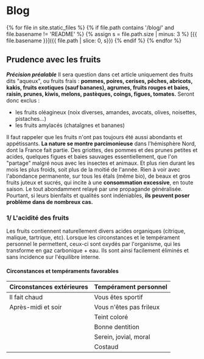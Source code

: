 # Blog

{% for file in site.static_files %}
  {% if file.path contains '/blog/' and file.basename != 'README' %}
    {% assign s = file.path.size | minus: 3 %}
[{{ file.basename }}]({{ file.path | slice: 0, s}})
  {% endif %}
{% endfor %}

## Prudence avec les fruits

***Précision préalable*** 
Il sera question dans cet article uniquement des fruits dits "aqueux", ou fruits frais : 
**pommes, poires, cerises, pêches, abricots, kakis, fruits exotiques (sauf bananes), agrumes, fruits rouges et baies, raisin, prunes, kiwis, melons, pastèques, coings, figues, tomates.**
Seront donc exclus :
* les fruits oléagineux (noix diverses, amandes, avocats, olives, noisettes, pistaches...)
* les fruits amylacés (chataîgnes et bananes)

Il faut rappeler que les fruits n'ont pas toujours été aussi abondants et appétissants.
**La nature se montre parcimonieuse** dans l'hémisphère Nord, dont la France fait partie.
Des griottes, des pommes et des prunes petites et acides, quelques figues et baies sauvages essentiellement, que l'on "partage" malgré nous avec les insectes et animaux.
Et plus rien durant les mois les plus froids, soit plus de la moitié de l'année.
Rien à voir avec l'abondance permanente, sur tous les étals (même bio), de beaux et gros fruits juteux et sucrés, qui incite à une **consommation excessive**, en toute saison.
Le tout abondamment relayé par une propagande généralisée.
Pourtant, si leurs bienfaits et qualités sont indéniables, **ils peuvent poser problème dans de nombreux cas.**

### 1/ L'acidité des fruits
Les fruits contiennent naturellement divers acides organiques (citrique, malique, tartrique, etc).
Lorsque les circonstances et le tempérament personnel le permettent, ceux-ci sont oxydés par l'organisme, qui les transforme en gaz carbonique + eau.
Ils sont ainsi facilement éliminés et sans incidence sur l'équilibre interne.

#### Circonstances et tempéraments favorables
|Circonstances extérieures |Tempérament personnel  |
|--------------------------|-----------------------|
|Il fait chaud             |Vous êtes sportif      |
|Après-midi et soir        |Vous n'êtes pas frileux|
|                          |Teint coloré           |
|                          |Bonne dentition
|                          |Serein, jovial, moral  |
|                          |Costaud                |
                           




